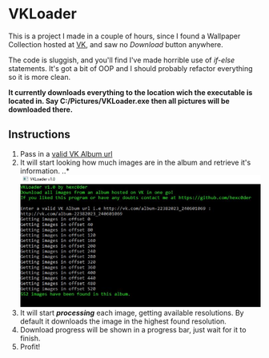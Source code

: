VKLoader
========
This is a project I made in a couple of hours, since I found a Wallpaper Collection hosted at [VK](http://vk.com), and saw no _Download_ button anywhere.

The code is sluggish, and you'll find I've made horrible use of _if-else_ statements. It's got a bit of OOP and I should probably refactor everything so it is more clean.

**It currently downloads everything to the location wich the executable is located in. Say C:/Pictures/VKLoader.exe then all pictures will be downloaded there.**

Instructions
------------

1. Pass in a [valid VK Album url](http://vk.com/album-22382023_240601069)
2. It will start looking how much images are in the album and retrieve it's information.
..* ![alt text][imgQty]
3. It will start **_processing_** each image, getting available resolutions. By default it downloads the image in the highest found resolution. 
4. Download progress will be shown in a progress bar, just wait for it to finish.
5. Profit! 

[imgQty]: https://github.com/klujanrosas/VKLoader/raw/master/Screenshots/1.JPG "Find Images"

